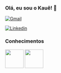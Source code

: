 ### Olá, eu sou o Kauê! 👋


[![Gmail](https://img.shields.io/badge/Gmail-D14836?style=for-the-badge&logo=gmail&logoColor=white)](mailto:kaue.a.santos@aluno.senai.br)

[![Linkedin](https://img.shields.io/badge/LinkedIn-0077B5?style=for-the-badge&logo=linkedin&logoColor=white)](www.linkedin.com/in/eukaueantonio)

### Conhecimentos
<div style="display: inline_block">
  <img  height="60" windth="60" src="https://cdn.jsdelivr.net/gh/devicons/devicon/icons/html5/html5-original.svg" />
  <img  height="60" windth="60" src="https://w7.pngwing.com/pngs/579/803/png-transparent-the-c-programming-language-programmer-computer-programming-programming-blue-logo-computer-program-thumbnail.png" />
